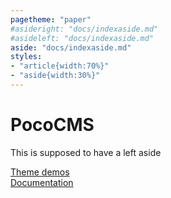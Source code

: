 ```yaml
---
pagetheme: "paper"
#asideright: "docs/indexaside.md"
#asideleft: "docs/indexaside.md"
aside: "docs/indexaside.md"
styles:
- "article{width:70%}"
- "aside{width:30%}"
---
```

# PocoCMS

This is supposed to have a left aside

[Theme demos](theme-demos.html)  
[Documentation](index.html)
